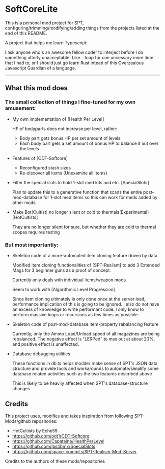 # SoftCoreLite

This is a personal mod project for SPT, configuring/trimming/modifying/adding things from the projects listed at the end of this README.

A project that helps me learn Typescript:

I ask anyone who's an awesome fellow coder to interject before I do something utterly unacceptable!  Like... loop for one uncessary more time that I had to, or I should just go learn Rust intead of this Overzealous Javascript Guardian of a language.

---

## What this mod does

### The small collection of things I fine-tuned for my own amusement:

*   My own implementation of [Health Per Level]

    HP of bodyparts does not increase per level, rather:
    *   Body part gets bonus HP per set amount of levels
    *   Each body part gets a set amount of bonus HP to balance it out over the levels

*   Features of [ODT-Softcore]

    *   Reconfigured stash sizes
    *   Re-discover all items (Unexamine all items)

*   Filter the special slots to hold 1-slot med kits and etc. [SpecialSlots]

    Plan to update this to a generative function that scans the entire post-mod-database for 1-slot med items so this can work for meds added by other mods

*   Make Bot(Cultist) no longer silent or cold to thermals(Experimental) [HotCultists]

    They are no longer silent for sure, but whether they are cold to thermal scopes requires testing

### But most importantly:

*   Skeleton code of a more-automated item cloning feature driven by data

    Modified item cloning functionalities of [SPT-Realism] to add 3 Extended Mags for 3 beginner guns as a proof of concept.

    Currently only deals with individual items/weapon mods.

    Seem to work with [Algorithmic Level Progression]

    Since item cloning ultimately is only done once at the server load, performance implication of this is going to be ignored.  I also do not have an excess of knowledge to write performant code.  I only know to perform massive loops or recursions as few times as possible.

*   Skeleton code of post-mod-database item-property rebalancing feature

    Currently, only the Ammo Load/Unload speed of all magazines are being rebalanced.  The negative effect is "LERPed" to max out at about 20%, and positive effect is unaffected.

*   Database debugging utilities

    These functions in db.ts helps modder make sense of SPT's JSON data structure and provide tools and workarounds to automate/simplify some database related activities such as the two features described above

    This is likely to be heavily affected when SPT's database-structure changes

## Credits

This project uses, modifies and takes inspiration from following SPT-Mods/github repositories:
*   HotCultists by Echo55
*   https://github.com/odt1/ODT-Softcore
*   https://github.com/Capataina/HealthPerLevel
*   https://github.com/jbs4bmx/SpecialSlots
*   https://github.com/space-commits/SPT-Realism-Mod-Server

Credits to the authors of these mods/repositories
